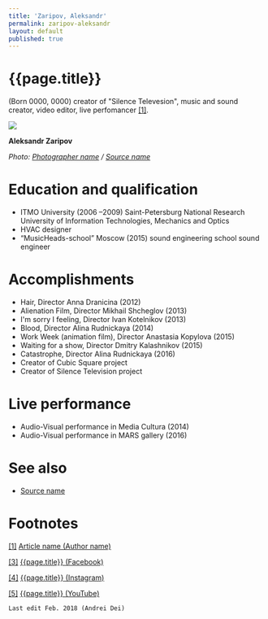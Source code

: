 ```yaml
---
title: 'Zaripov, Aleksandr'
permalink: zaripov-aleksandr
layout: default
published: true
---
```


# {{page.title}}

(Born 0000, 0000) creator of "Silence Televesion", music and sound creator, video editor, live perfomancer <span id="a1">[\[1\]](#f1)</span>.

![](/images/image-name.jpg)

**Aleksandr Zaripov**

*Photo: [Photographer name](http://example.net/) / [Source name](http://example.net/)*



# Education and qualification

+ ITMO University (2006 –2009) Saint-Petersburg National Research University of Information Technologies, Mechanics and Optics
+ HVAC designer
+ “MusicHeads-school” Moscow (2015) sound engineering school sound engineer

# Accomplishments

+ Hair, Director Anna Dranicina (2012)
+ Alienation Film, Director Mikhail Shcheglov (2013)
+ I'm sorry I feeling, Director Ivan Kotelnikov (2013)
+ Blood, Director Alina Rudnickaya (2014)
+ Work Week (animation film), Director Anastasia Kopylova (2015)
+ Waiting for a show, Director Dmitry Kalashnikov (2015)
+ Catastrophe, Director Alina Rudnickaya (2016)
+ Creator of Cubic Square project
+ Creator of Silence Television project

# Live performance

+ Audio-Visual performance in Media Cultura (2014)
+ Audio-Visual performance in MARS gallery (2016)

# See also

- [Source name](http://example.net/)


# Footnotes

[[1]](#a1) <span id="f1"></span> [Article name (Author name)](http://example.net/article)

[[3]](#a3) <span id="f3"></span> [{{page.title}} (Facebook)](index)

[[4]](#a4) <span id="f4"></span> [{{page.title}} (Instagram)](index)

[[5]](#a5) <span id="f5"></span> [{{page.title}} (YouTube)](index)

`Last edit Feb. 2018 (Andrei Dei)`

